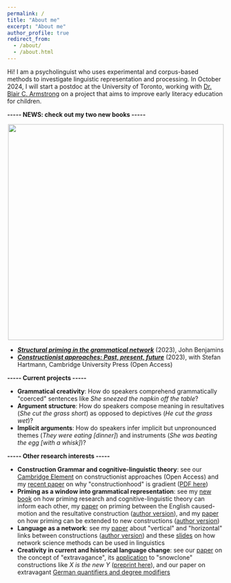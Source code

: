 ```yaml
---
permalink: /
title: "About me"
excerpt: "About me"
author_profile: true
redirect_from: 
  - /about/
  - /about.html
---
```


Hi! I am a psycholinguist who uses experimental and corpus-based methods to investigate linguistic representation and processing. 
In October 2024, I will start a postdoc at the University of Toronto, working with <a href="http://blairarmstrong.net/">Dr. Blair C. Armstrong</a> 
on a project that aims to improve early literacy education for children.


<b>----- NEWS: check out my two new books -----</b>

<p align="center">
<img src="https://tungerer.github.io/images/Book_covers_2023.jpg" width="500" />
</p>

<ul>
  <li><b><i><a href="https://doi.org/10.1075/cal.35">Structural priming in the grammatical network</a></i></b> (2023), John Benjamins</li>
  <li><b><i><a href="https://doi.org/10.1017/9781009308717">Constructionist approaches: Past, present, future</a></i></b> (2023), with Stefan Hartmann, Cambridge University Press (Open Access)</li>
</ul>

<b>----- Current projects -----</b>
<ul>
  <li><b>Grammatical creativity</b>: How do speakers comprehend grammatically "coerced" sentences like <i>She sneezed the napkin off the table</i>?</li>
  <li><b>Argument structure</b>: How do speakers compose meaning in resultatives (<i>She cut the grass short</i>) as opposed to depictives (<i>He cut the grass wet</i>)?</li>
  <li><b>Implicit arguments</b>: How do speakers infer implicit but unpronounced themes (<i>They were eating [dinner]</i>) and instruments (<i>She was beating the egg [with a whisk]</i>)?</li>
</ul>

<b>----- Other research interests -----</b>
<ul>
  <li><b>Construction Grammar and cognitive-linguistic theory</b>: see our <a href="https://doi.org/10.1017/9781009308717">Cambridge Element</a> on constructionist approaches (Open Access) and my <a href="https://doi.org/10.24338/cons-543">recent paper</a> on why "constructionhood" is gradient (<a href="https://tungerer.github.io/files/Ungerer-2023-Gradient-constructionhood.pdf">PDF here</a>)</li>
  <li><b>Priming as a window into grammatical representation</b>: see my <a href="https://doi.org/10.1075/cal.35">new book</a> on how priming research and cognitive-linguistic theory can inform each other, my <a href="https://doi.org/10.1515/cog-2020-0016">paper</a> on priming between the English caused-motion and the resultative construction (<a href="https://tungerer.github.io/files/Ungerer-2021-Using-structural-priming-to-test-links.pdf">author version</a>), and my <a href="https://doi.org/10.1515/gcla-2022-0008">paper</a> on how priming can be extended to new constructions (<a href="https://tungerer.github.io/files/Ungerer-2022-Extending-structural-priming.pdf">author version</a>)</li>
  <li><b>Language as a network</b>: see my <a href="https://www.jbe-platform.com/content/journals/10.1075/cf.22011.ung">paper</a> about "vertical" and "horizontal" links between constructions (<a href="https://tungerer.github.io/files/Ungerer-2024-Vertical-and-horizontal-links.pdf">author version</a>) and these <a href="https://tungerer.github.io/files/Ungerer-2021-Network-science-methods.pdf">slides</a> on how network science methods can be used in linguistics</li>
  <li><b>Creativity in current and historical language change</b>: see our <a href="https://doi.org/10.1075/bjl.00058.ung">paper</a> on the concept of "extravagance", its <a href="https://doi.org/10.1017/S0022226723000117">application</a> to "snowclone" constructions like <i>X is the new Y</i> (<a href="https://doi.org/10.31234/osf.io/y6a8g">preprint here</a>), and our paper on extravagant <a href="https://doi.org/10.1515/9783110753059-003">German quantifiers and degree modifiers</a></li>
</ul>

